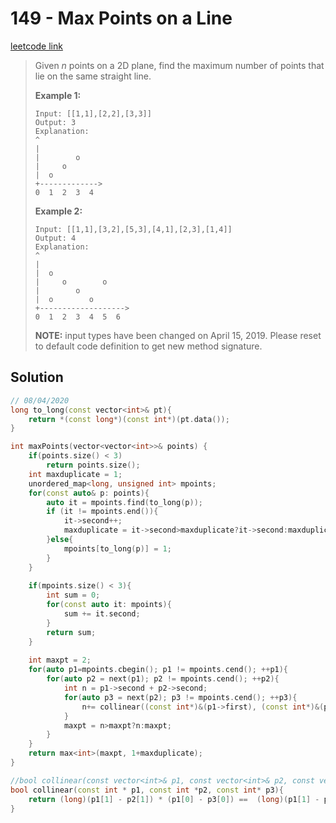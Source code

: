 # 149 - Max Points on a Line

[leetcode link](https://leetcode.com/problems/max-points-on-a-line/)

> Given *n* points on a 2D plane, find the maximum number of points that lie on the same straight line.
>
> **Example 1:**
>
> ```
> Input: [[1,1],[2,2],[3,3]]
> Output: 3
> Explanation:
> ^
> |
> |        o
> |     o
> |  o  
> +------------->
> 0  1  2  3  4
> ```
>
> **Example 2:**
>
> ```
> Input: [[1,1],[3,2],[5,3],[4,1],[2,3],[1,4]]
> Output: 4
> Explanation:
> ^
> |
> |  o
> |     o        o
> |        o
> |  o        o
> +------------------->
> 0  1  2  3  4  5  6
> ```
>
> **NOTE:** input types have been changed on April 15, 2019. Please reset to default code definition to get new method signature.

## Solution

```cpp
// 08/04/2020
long to_long(const vector<int>& pt){
    return *(const long*)(const int*)(pt.data());
}

int maxPoints(vector<vector<int>>& points) {
    if(points.size() < 3)
        return points.size();
    int maxduplicate = 1;
    unordered_map<long, unsigned int> mpoints;
    for(const auto& p: points){
        auto it = mpoints.find(to_long(p));
        if (it != mpoints.end()){
            it->second++;
            maxduplicate = it->second>maxduplicate?it->second:maxduplicate;
        }else{
            mpoints[to_long(p)] = 1;
        }
    }
    
    if(mpoints.size() < 3){
        int sum = 0;
        for(const auto it: mpoints){
            sum += it.second;
        }
        return sum;
    }
    
    int maxpt = 2;
    for(auto p1=mpoints.cbegin(); p1 != mpoints.cend(); ++p1){
        for(auto p2 = next(p1); p2 != mpoints.cend(); ++p2){  
            int n = p1->second + p2->second;
            for(auto p3 = next(p2); p3 != mpoints.cend(); ++p3){
                n+= collinear((const int*)&(p1->first), (const int*)&(p2->first), (const int*)&(p3->first))?p3->second:0;
            }
            maxpt = n>maxpt?n:maxpt;
        } 
    }
    return max<int>(maxpt, 1+maxduplicate);
}

//bool collinear(const vector<int>& p1, const vector<int>& p2, const vector<int>& p3) {
bool collinear(const int * p1, const int *p2, const int* p3){
	return (long)(p1[1] - p2[1]) * (p1[0] - p3[0]) ==  (long)(p1[1] - p3[1]) * (p1[0] - p2[0]);
}
```